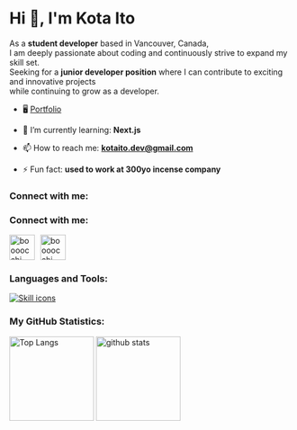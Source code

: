 <h1 align="left">Hi 👋, I'm Kota Ito</h1>
<p align="left">As a <b>student developer</b> based in Vancouver, Canada,<br/> I am deeply passionate about coding and continuously strive to expand my skill set. <br/>Seeking for a <strong>junior developer position</strong> where I can contribute to exciting and innovative projects<br/> while continuing to grow as a developer.</p>

- 🖥️ <a href="https://portfolio-v2-boooocchi.vercel.app/" target="blank">Portfolio</a>

- 🌱 I’m currently learning: **Next.js**

- 📫 How to reach me: **kotaito.dev@gmail.com**

- ⚡ Fun fact: **used to work at 300yo incense company**

<h3 align="left">Connect with me:</h3>



<h3 align="left">Connect with me:</h3>
<p align="left" style="display: flex; align-items: center; ">
  <a href="https://linkedin.com/in/kota-ito-＠041212" target="blank" style="display: flex; align-items: center; margin-right:10px; text-decoration:none;">
        <img src="https://github.com/boooocchi/boooocchi/assets/111376639/086a38d8-193b-4b3e-8cb5-2e2007f23e03" alt="boooocchi" height="45" width="45" style="border: none;"/>
  </a>
     
  <a href="https://instagram.com/boooocchi" target="blank" style="display: flex; align-items: center; text-decoration:none;">
       <img src="https://github.com/boooocchi/boooocchi/assets/111376639/97458a80-6817-4ab7-81c6-5f5ec34f2d0d" alt="boooocchi" height="45" width="45" style="border: none;"/>
  </a>
</p>

<h3 align="left">Languages and Tools:</h3>
<a href="https://skillicons.dev">
  <img src="https://skillicons.dev/icons?i=html,css,js,ts,react,next,redux,nodejs,express,jest,postgres,tailwind,sass,bootstrap,git,figma" alt="Skill icons" />
</a>

<h3>My GitHub Statistics:</h3>

<p align="left" width="300"> 
  <img alt="Top Langs" height="150px" src="https://github-readme-stats.vercel.app/api?username=boooocchi&show_icons=true&theme=radical" />
  <img alt="github stats" height="150px" src="https://github-readme-stats.vercel.app/api/top-langs/?username=boooocchi&layout=compact&theme=omni" />
</p>

